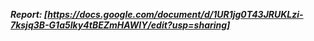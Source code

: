 ***Report: [https://docs.google.com/document/d/1UR1jg0T43JRUKLzi-7ksjq3B-G1a5Iky4tBEZmHAWIY/edit?usp=sharing]***
